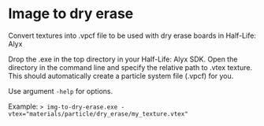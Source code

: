 # Image to dry erase
Convert textures into .vpcf file to be used with dry erase boards in Half-Life: Alyx

Drop the .exe in the top directory in your Half-Life: Alyx SDK.
Open the directory in the command line and specify the relative path to .vtex texture.
This should automatically create a particle system file (.vpcf) for you.

Use argument `-help` for options.

Example:
`> img-to-dry-erase.exe -vtex="materials/particle/dry_erase/my_texture.vtex"`
